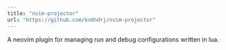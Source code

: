 ```yaml
---
title: "nvim-projector"
url: "https://github.com/kndndrj/nvim-projector"
---
```


A neovim plugin for managing run and debug configurations written in lua.
